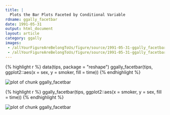 ```yaml
---
title: |
  Plots the Bar Plots Faceted by Conditional Variable
rdname: ggally_facetbar
date: 1991-05-31
output: html_document
layout: article
category: ggally
images:
 - /allYourFigureAreBelongToUs/figure/source/1991-05-31-ggally_facetbar/ggally_facetbar-1.png
 - /allYourFigureAreBelongToUs/figure/source/1991-05-31-ggally_facetbar/ggally_facetbar-2.png
---
```





{% highlight r %}
data(tips, package = "reshape")
 ggally_facetbar(tips, ggplot2::aes(x = sex, y = smoker, fill = time))
{% endhighlight %}

![plot of chunk ggally_facetbar](/allYourFigureAreBelongToUs/figure/source/1991-05-31-ggally_facetbar/ggally_facetbar-1.png) 

{% highlight r %}
 ggally_facetbar(tips, ggplot2::aes(x = smoker, y = sex, fill = time))
{% endhighlight %}

![plot of chunk ggally_facetbar](/allYourFigureAreBelongToUs/figure/source/1991-05-31-ggally_facetbar/ggally_facetbar-2.png) 